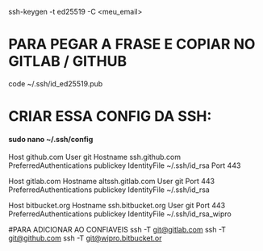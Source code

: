 ssh-keygen -t ed25519 -C <meu_email>

# PARA PEGAR A FRASE E COPIAR NO GITLAB / GITHUB
code ~/.ssh/id_ed25519.pub


# CRIAR ESSA CONFIG DA SSH:

#### sudo nano ~/.ssh/config

Host github.com
User git
Hostname ssh.github.com
PreferredAuthentications publickey
IdentityFile ~/.ssh/id_rsa
Port 443

Host gitlab.com
Hostname altssh.gitlab.com
User git
Port 443
PreferredAuthentications publickey
IdentityFile ~/.ssh/id_rsa

Host bitbucket.org
Hostname ssh.bitbucket.org
User git
Port 443
PreferredAuthentications publickey
IdentityFile ~/.ssh/id_rsa_wipro




#PARA ADICIONAR AO CONFIAVEIS
ssh -T git@gitlab.com
ssh -T git@github.com
ssh -T git@wipro.bitbucket.or

